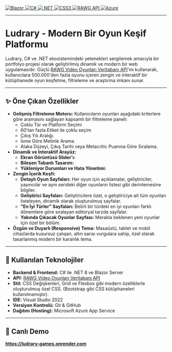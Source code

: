 <p align="left">
  <a href="https://dotnet.microsoft.com/en-us/apps/aspnet/web-apps/blazor" target="_blank">
    <img src="https://img.shields.io/badge/Blazor-512BD4?style=for-the-badge&logo=blazor&logoColor=white" alt="Blazor"/>
  </a>
  <a href="https://docs.microsoft.com/en-us/dotnet/csharp/" target="_blank">
    <img src="https://img.shields.io/badge/C%23-239120?style=for-the-badge&logo=c-sharp&logoColor=white" alt="C#"/>
  </a>
  <a href="https://dotnet.microsoft.com/en-us/" target="_blank">
    <img src="https://img.shields.io/badge/.NET-512BD4?style=for-the-badge&logo=dotnet&logoColor=white" alt=".NET"/>
  </a>
  <a href="https://developer.mozilla.org/en-US/docs/Web/CSS" target="_blank">
    <img src="https://img.shields.io/badge/CSS3-1572B6?style=for-the-badge&logo=css3&logoColor=white" alt="CSS3"/>
  </a>
  <a href="https://rawg.io/apidocs" target="_blank">
    <img src="https://img.shields.io/badge/RAWG%20API-000000?style=for-the-badge&logo=bookstack&logoColor=white" alt="RAWG API"/>
  </a>
  <a href="https://azure.microsoft.com/en-us/products/app-service" target="_blank">
    <img src="https://img.shields.io/badge/Azure-0078D4?style=for-the-badge&logo=microsoft-azure&logoColor=white" alt="Azure"/>
  </a>
</p>

---

# Ludrary - Modern Bir Oyun Keşif Platformu 

Ludrary, C# ve .NET ekosistemindeki yetenekleri sergilemek amacıyla bir portfolyo projesi olarak geliştirilmiş dinamik ve modern bir web uygulamasıdır. Güçlü [RAWG Video Oyunları Veritabanı API](https://rawg.io/apidocs)'ını kullanarak, kullanıcılara 500.000'den fazla oyunu içeren zengin ve interaktif bir kütüphanede oyun keşfetme, filtreleme ve araştırma imkanı sunar.

---

## ✨ Öne Çıkan Özellikler

*   **Gelişmiş Filtreleme Motoru:** Kullanıcıların oyunları aşağıdaki kriterlere göre aramasını sağlayan kapsamlı bir filtreleme paneli:
    *   Çoklu Tür ve Platform Seçimi 
    *   60'tan fazla  Etiket ile çoklu seçim 
    *   Çıkış Yılı Aralığı.
    *   İsme Göre Metinle Arama.
    *   Alaka Düzeyi, Çıkış Tarihi veya Metacritic Puanına Göre Sıralama.
*   **Dinamik ve İnteraktif Arayüz:**
    *   **Ekran Görüntüsü Slider'ı:** 
    *   **Bileşen Tabanlı Tasarım:** 
    *   **Yükleniyor Durumları ve Hata Yönetimi:** 
*   **Zengin İçerik Keşfi:**
    *   **Detaylı Oyun Sayfaları:** Her oyun için açıklamalar, geliştiriciler, yayıncılar ve aynı serideki diğer oyunların listesi gibi derinlemesine bilgiler.
    *   **Geliştirici Sayfaları:** Geliştiricilere özel, o geliştiriciye ait tüm oyunları listeleyen, dinamik olarak oluşturulmuş sayfalar.
    *   **"En İyi Türler" Sayfaları:** Belirli bir türdeki en iyi oyunları farklı dönemlere göre sıralayan editoryal tarzda sayfalar.
    *   **Yakında Çıkacak Oyunlar Sayfası:** Merakla beklenen yeni oyunlar için özel bir bölüm.
*   **Özgün ve Duyarlı (Responsive) Tema:** Masaüstü, tablet ve mobil cihazlarda kusursuz çalışan, altın sarısı vurgulara sahip, özel olarak tasarlanmış modern bir karanlık tema.

---

## 🚀 Kullanılan Teknolojiler

*   **Backend & Frontend:** C# ile .NET 8 ve Blazor Server
*   **API:** [RAWG Video Oyunları Veritabanı API](https://rawg.io/apidocs)
*   **Stil:** CSS Değişkenleri, Grid ve Flexbox gibi modern özelliklerle oluşturulmuş özel CSS. (Bootstrap gibi CSS kütüphaneleri kullanılmamıştır).
*   **IDE:** Visual Studio 2022
*   **Versiyon Kontrolü:** Git & GitHub
*   **Dağıtım (Hosting):** Microsoft Azure App Service

---

## 🌟 Canlı Demo

**https://ludrary-games.onrender.com**
